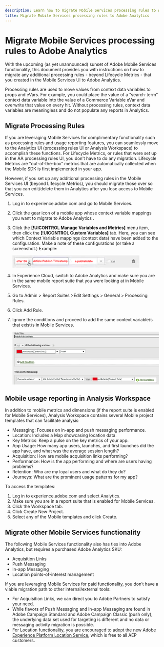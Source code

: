 ```yaml
---
description: Learn how to migrate Mobile Services processing rules to Adobe Analytics
title: Migrate Mobile Services processing rules to Adobe Analytics
---
```


# Migrate Mobile Services processing rules to Adobe Analytics

With the upcoming (as yet unannounced) sunset of Adobe Mobile Services functionality, this document provides you with instructions on how to migrate any additional processing rules - beyond Lifecycle Metrics - that you created in the Mobile Services UI to Adobe Analytics. 

Processing rules are used to move values from context data variables to props and eVars. For example, you could place the value of a “search-term” context data variable into the value of a Commerce Variable eVar and overwrite that value on every hit. Without processing rules, context data variables are meaningless and do not populate any reports in Analytics.

## Migrate Processing Rules
 
If you are leveraging Mobile Services for complimentary functionality such as processing rules and usage reporting features, you can seamlessly move to the Analytics UI (processing rules UI or Analysis Workspace) to accomplish these functions. For Lifecycle Metrics, or rules that were set up in the AA processing rules UI, you don't have to do any migration. Lifecycle Metrics are "out-of-the-box" metrics that are automatically collected when the Mobile SDK is first implemented in your app. 

However, if you set up any additional processing rules in the Mobile Services UI (beyond Lifecycle Metrics), you should migrate those over so that you can edit/delete them in Analytics after you lose access to Mobile Services. 

1. Log in to experience.adobe.com and go to Mobile Services.
1. Click the gear icon of a mobile app whose context variable mappings you want to migrate to Adobe Analytics .
1. Click the **[!UICONTROL Manage Variables and Metrics]** menu item, then click the **[!UICONTROL Custom Variables]** tab. Here, you can see which Context Variable mappings (context data) have been added to the configuration. Make a note of these configurations (or take a screenshot.) Example:

    ![Context variable](assets/context-var.png)

1. In Experience Cloud, switch to Adobe Analytics and make sure you are in the same mobile report suite that you were looking at in Mobile Services.
1. Go to Admin > Report Suites >Edit Settings > General > Processing Rules.
1. Click Add Rule.
1. Ignore the conditions and proceed to add the same context variable/s that exist/s in Mobile Services.

    ![Processing rule](assets/proc-rule.png)

## Mobile usage reporting in Analysis Workspace

In addition to mobile metrics and dimensions (if the report suite is enabled for Mobile Services), Analysis Workspace contains several Mobile project templates that can facilitate analysis:

* Messaging: Focuses on in-app and push messaging performance.
* Location: Includes a Map showcasing location data.
* Key Metrics: Keep a pulse on the key metrics of your app.
* App Usage: How many app users, launches, and first launches did the app have, and what was the average session length?
* Acquisition: How are mobile acquisition links performing?
* Performance: How is the app performing and where are users having problems?
* Retention: Who are my loyal users and what do they do?
* Journeys: What are the prominent usage patterns for my app?

To access the templates:

1. Log in to experience.adobe.com and select Analytics.
1. Make sure you are in a report suite that is enabled for Mobile Services.
1. Click the Workspace tab.
1. Click Create New Project.
1. Select any of the Mobile templates and click Create.

## Migrate other Mobile Services functionality

The following Mobile Services functionality also has ties into Adobe Analytics, but requires a purchased Adobe Analytics SKU:

* Acquisition Links 
* Push Messaging 
* In-app Messaging 
* Location points-of-interest management 

If you are leveraging Mobile Services for paid functionality, you don’t have a viable migration path to other internal/external tools:

* For Acquisition Links, we can direct you to Adobe Partners to satisfy your need. 
* While flavors of Push Messaging and In-app Messaging are found in Adobe Campaign Standard and Adobe Campaign Classic (push only), the underlying data set used for targeting is different and no data or messaging activity migration is possible. 
* For Location functionality, you are encouraged to adopt the new [Adobe Experience Platform Location Service](https://www.adobe.com/experience-platform/location-service.html), which is free to all AEP customers.
